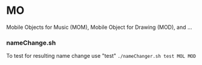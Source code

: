 # MO
Mobile Objects for Music (MOM), Mobile Object for Drawing (MOD), and ...
### nameChange.sh

To test for resulting name change use "test"
```./nameChanger.sh test MOL MOD```
